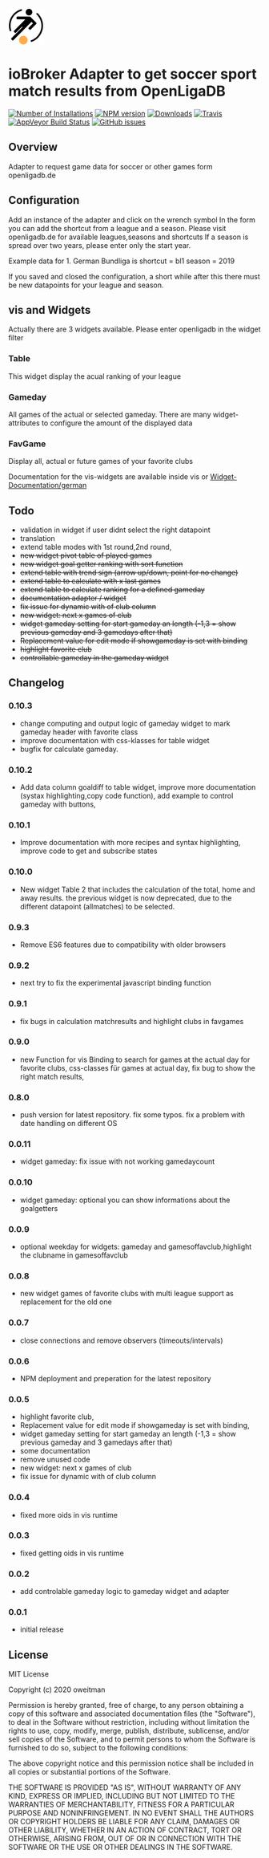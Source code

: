 ![Logo](admin/openligadb_b.png)

# ioBroker Adapter to get soccer sport match results from OpenLigaDB

[![Number of Installations](http://iobroker.live/badges/openligadb-installed.svg)](https://github.com/oweitman/ioBroker.openligadb)
[![NPM version](http://img.shields.io/npm/v/iobroker.openligadb.svg)](https://www.npmjs.com/package/iobroker.openligadb)
[![Downloads](https://img.shields.io/npm/dm/iobroker.openligadb.svg)](https://www.npmjs.com/package/iobroker.openligadb)
[![Travis](https://img.shields.io/travis/oweitman/ioBroker.openligadb.svg)](https://travis-ci.org/oweitman/ioBroker.openligadb/)
[![AppVeyor Build Status](https://img.shields.io/appveyor/ci/oweitman/iobroker-openligadb.svg)](https://ci.appveyor.com/project/oweitman/iobroker-openligadb)
[![GitHub issues](https://img.shields.io/github/issues/oweitman/ioBroker.openligadb.svg)](https://github.com/oweitman/ioBroker.openligadb/issues)


## Overview
Adapter to request game data for soccer or other games form openligadb.de


## Configuration
Add an instance of the adapter and click on the wrench symbol
In the form you can add the shortcut from a league and a season.
Please visit openligadb.de for available leagues,seasons and shortcuts
If a season is spread over two years, please enter only the start year.

Example data for 1. German Bundliga is
shortcut = bl1     season = 2019

If you saved and closed the configuration, a short while after this there must be new datapoints for your league and season.

## vis and Widgets 
Actually there are 3 widgets available. Please enter openligadb in the widget filter

### Table 
This widget display the acual ranking of your league

### Gameday 
All games of the actual or selected gameday. There are many widget-attributes to configure the amount of the displayed data

### FavGame
Display all, actual or future games of your favorite clubs

Documentation for the vis-widgets are available inside vis or [Widget-Documentation/german](https://htmlpreview.github.io/?https://github.com/oweitman/ioBroker.openligadb/blob/master/widgets/openligadb/doc.html)

## Todo

* validation in widget if user didnt select the right datapoint
* translation
* extend table modes with 1st round,2nd round,
* ~~new widget pivot table of played games~~
* ~~new widget goal getter ranking with sort function~~
* ~~extend table with trend sign (arrow up/down, point for no change)~~
* ~~extend table to calculate with x last games~~
* ~~extend table to calculate ranking for a defined gameday~~ 
* ~~documentation adapter / widget~~
* ~~fix issue for dynamic with of club column~~
* ~~new widget: next x games of club~~
* ~~widget gameday setting for start gameday an length (-1,3 = show previous gameday and 3 gamedays after that)~~
* ~~Replacement value for edit mode if showgameday is set with binding~~
* ~~highlight favorite club~~
* ~~controllable gameday in the gameday widget~~

## Changelog
### 0.10.3
* change computing and output logic of gameday widget to mark gameday header with favorite class
* improve documentation with css-klasses for  table widget
* bugfix for calculate gameday.
### 0.10.2
* Add data column goaldiff to table widget, improve more documentation (systax highlighting,copy code function), add example to control gameday with buttons,
### 0.10.1
* Improve documentation with more recipes and syntax highlighting, improve code to get and subscribe states
### 0.10.0
* New widget Table 2 that  includes the calculation of the total, home and away results. the previous widget is now deprecated, due to the different datapoint (allmatches) to be selected.
### 0.9.3
* Remove ES6 features due to compatibility with older browsers 
### 0.9.2
* next try to fix the experimental javascript binding function 
### 0.9.1
* fix bugs in calculation matchresults and highlight clubs in favgames 
### 0.9.0
* new Function for vis Binding to search for games at the actual day for favorite clubs, css-classes für games at actual day, fix bug to show the right match results, 
### 0.8.0
* push version for latest repository. fix some typos. fix a problem with date handling on different OS
### 0.0.11
* widget gameday: fix issue with not working gamedaycount
### 0.0.10
* widget gameday: optional you can show informations about the goalgetters
### 0.0.9
* optional weekday for widgets: gameday and gamesoffavclub,highlight the clubname in gamesoffavclub
### 0.0.8
* new widget games of favorite clubs with multi league support as replacement for the old one
### 0.0.7
* close connections and remove observers (timeouts/intervals)
### 0.0.6
* NPM deployment and preperation for the latest repository
### 0.0.5
* highlight favorite club, 
* Replacement value for edit mode if showgameday is set with binding, 
* widget gameday setting for start gameday an length (-1,3 = show previous gameday and 3 gamedays after that) 
* some documentation 
* remove unused code
* new widget: next x games of club
* fix issue for dynamic with of club column
### 0.0.4
* fixed more oids in vis runtime
### 0.0.3
* fixed getting oids in vis runtime
### 0.0.2
* add controlable gameday logic to gameday widget and adapter
### 0.0.1
* initial release







## License
MIT License

Copyright (c) 2020 oweitman

Permission is hereby granted, free of charge, to any person obtaining a copy
of this software and associated documentation files (the "Software"), to deal
in the Software without restriction, including without limitation the rights
to use, copy, modify, merge, publish, distribute, sublicense, and/or sell
copies of the Software, and to permit persons to whom the Software is
furnished to do so, subject to the following conditions:

The above copyright notice and this permission notice shall be included in all
copies or substantial portions of the Software.

THE SOFTWARE IS PROVIDED "AS IS", WITHOUT WARRANTY OF ANY KIND, EXPRESS OR
IMPLIED, INCLUDING BUT NOT LIMITED TO THE WARRANTIES OF MERCHANTABILITY,
FITNESS FOR A PARTICULAR PURPOSE AND NONINFRINGEMENT. IN NO EVENT SHALL THE
AUTHORS OR COPYRIGHT HOLDERS BE LIABLE FOR ANY CLAIM, DAMAGES OR OTHER
LIABILITY, WHETHER IN AN ACTION OF CONTRACT, TORT OR OTHERWISE, ARISING FROM,
OUT OF OR IN CONNECTION WITH THE SOFTWARE OR THE USE OR OTHER DEALINGS IN THE
SOFTWARE.
